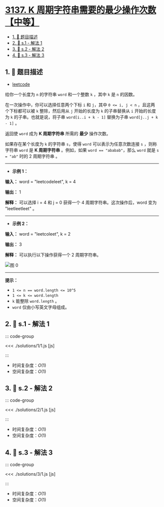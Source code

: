 # [3137. K 周期字符串需要的最少操作次数【中等】](https://github.com/tnotesjs/TNotes.leetcode/tree/main/notes/3137.%20K%20%E5%91%A8%E6%9C%9F%E5%AD%97%E7%AC%A6%E4%B8%B2%E9%9C%80%E8%A6%81%E7%9A%84%E6%9C%80%E5%B0%91%E6%93%8D%E4%BD%9C%E6%AC%A1%E6%95%B0%E3%80%90%E4%B8%AD%E7%AD%89%E3%80%91)

<!-- region:toc -->

- [1. 📝 题目描述](#1--题目描述)
- [2. 🎯 s.1 - 解法 1](#2--s1---解法-1)
- [3. 🎯 s.2 - 解法 2](#3--s2---解法-2)
- [4. 🎯 s.3 - 解法 3](#4--s3---解法-3)

<!-- endregion:toc -->

## 1. 📝 题目描述

- [leetcode](https://leetcode.cn/problems/minimum-number-of-operations-to-make-word-k-periodic/)

给你一个长度为 `n` 的字符串 `word` 和一个整数 `k` ，其中 `k` 是 `n` 的因数。

在一次操作中，你可以选择任意两个下标 `i` 和 `j`，其中 `0 <= i, j < n` ，且这两个下标都可以被 `k` 整除，然后用从 `j` 开始的长度为 `k` 的子串替换从 `i` 开始的长度为 `k` 的子串。也就是说，将子串 `word[i..i + k - 1]` 替换为子串 `word[j..j + k - 1]` 。

返回使 `word` 成为 **K 周期字符串** 所需的 **最少** 操作次数。

如果存在某个长度为 `k` 的字符串 `s`，使得 `word` 可以表示为任意次数连接 `s` ，则称字符串 `word` 是 **K 周期字符串** 。例如，如果 `word == "ababab"`，那么 `word` 就是 `s = "ab"` 时的 2 周期字符串 。

---

- **示例 1：**

**输入：** word = "leetcodeleet", k = 4

**输出：** 1

**解释：** 可以选择 i = 4 和 j = 0 获得一个 4 周期字符串。这次操作后，word 变为 "leetleetleet" 。

---

- **示例 2：**

**输入：** word = "leetcoleet", k = 2

**输出：** 3

**解释：** 可以执行以下操作获得一个 2 周期字符串。

![图 0](https://cdn.jsdelivr.net/gh/tnotesjs/imgs@main/2025-09-29-07-58-43.png)

---

**提示：**

- `1 <= n == word.length <= 10^5`
- `1 <= k <= word.length`
- `k` 能整除 `word.length` 。
- `word` 仅由小写英文字母组成。

## 2. 🎯 s.1 - 解法 1

::: code-group

<<< ./solutions/1/1.js [js]

:::

- 时间复杂度：$O(1)$
- 空间复杂度：$O(1)$

## 3. 🎯 s.2 - 解法 2

::: code-group

<<< ./solutions/2/1.js [js]

:::

- 时间复杂度：$O(1)$
- 空间复杂度：$O(1)$

## 4. 🎯 s.3 - 解法 3

::: code-group

<<< ./solutions/3/1.js [js]

:::

- 时间复杂度：$O(1)$
- 空间复杂度：$O(1)$
